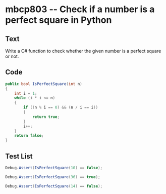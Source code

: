 # mbcp803 -- Check if a number is a perfect square in Python

## Text

Write a C# function to check whether the given number is a perfect square or not.

## Code

```csharp
public bool IsPerfectSquare(int n) 
{
    int i = 1;
    while (i * i <= n)
    {
        if ((n % i == 0) && (n / i == i))
        {
            return true;     
        }
        i++;
    }
    return false;
}
```

## Test List

```csharp
Debug.Assert(IsPerfectSquare(10) == false);
```

```csharp
Debug.Assert(IsPerfectSquare(36) == true);
```

```csharp
Debug.Assert(IsPerfectSquare(14) == false);
```
